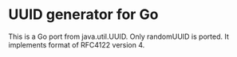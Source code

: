 UUID generator for Go
======

This is a Go port from java.util.UUID. Only randomUUID is ported. It implements format of RFC4122 version 4.
